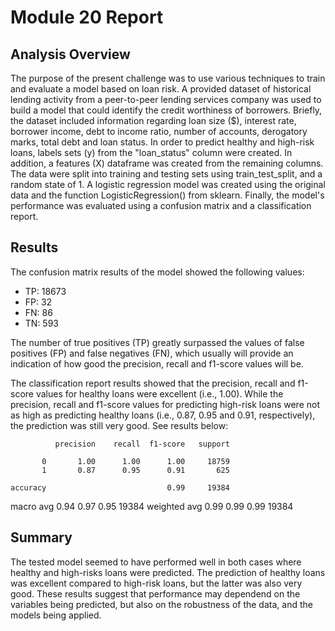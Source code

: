 # Module 20 Report

## Analysis Overview

The purpose of the present challenge was to use various techniques to train and evaluate a model based on loan risk. A provided dataset of historical lending activity from a peer-to-peer lending services company was used to build a model that could identify the credit worthiness of borrowers. Briefly, the dataset included information regarding loan size ($), interest rate, borrower income, debt to income ratio, number of accounts, derogatory marks, total debt and loan status.
In order to predict healthy and high-risk loans, labels sets (y) from the "loan_status" column were created. In addition, a features (X) dataframe was created from the remaining columns. The data were split into training and testing sets using train_test_split, and a random state of 1. A logistic regression model was created using the original data and the function LogisticRegression() from sklearn.
Finally, the model's performance was evaluated using a confusion matrix and a classification report.

## Results

The confusion matrix results of the model showed the following values:
 * TP: 18673
 * FP: 32
 * FN: 86
 * TN: 593

The number of true positives (TP) greatly surpassed the values of false positives (FP) and false negatives (FN), which usually will provide an indication of how good the precision, recall and f1-score values will be.

The classification report results showed that the precision, recall and f1-score values for healthy loans were excellent (i.e., 1.00). While the precision, recall and f1-score values for predicting high-risk loans were not as high as predicting healthy loans (i.e., 0.87, 0.95 and 0.91, respectively), the prediction was still very good. See results below:

              precision    recall  f1-score   support

           0       1.00      1.00      1.00     18759
           1       0.87      0.95      0.91       625

    accuracy                           0.99     19384
   macro avg       0.94      0.97      0.95     19384
weighted avg       0.99      0.99      0.99     19384


## Summary

The tested model seemed to have performed well in both cases where healthy and high-risks loans were predicted. The prediction of healthy loans was excellent compared to high-risk loans, but the latter was also very good. These results suggest that performance may dependend on the variables being predicted, but also on the robustness of the data, and the models being applied.
